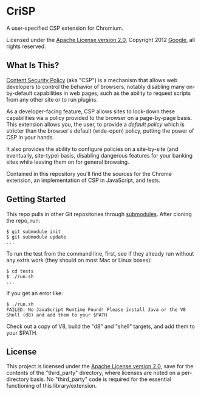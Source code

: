 CriSP
=====

A user-specified CSP extension for Chromium.

Licensed under the [Apache License version 2.0](https://github.com/slightlyoff/CriSP/blob/master/LICENSE), Copyright 2012 [Google](https://github.com/google), all rights reserved.

What Is This?
-------------

[Content Security Policy](http://www.w3.org/Security/wiki/Content_Security_Policy) 
(aka "CSP") is a mechanism that allows web developers to control the behavior
of browsers, notably disabling many on-by-default capabilities in web pages,
such as the ability to request scripts from any other site or to run plugins.

As a developer-facing feature, CSP allows sites to lock-down these capabilities
via a policy provided to the browser on a page-by-page basis. This extension
allows you, the user, to provide a *default policy* which is stricter than the
browser's default (wide-open) policy, putting the power of CSP in your hands.

It also provides the ability to configure policies on a site-by-site (and
eventually, site-type) basis, disabling dangerous features for your banking
sites while leaving them on for general browsing.

Contained in this repository you'll find the sources for the Chrome extension,
an implementation of CSP in JavaScript, and tests.

Getting Started
---------------

This repo pulls in other Git repositories through
[submodules](http://help.github.com/submodules/). After cloning the repo, run:

```
$ git submodule init
$ git submodule update
...
```
To run the test from the command line, first, see if they already run without
any extra work (they should on most Mac or Linux boxes):

```
$ cd tests
$ ./run.sh
...
```

If you get an error like: 

```
$ ./run.sh 
FAILED: No JavaScript Runtime Found! Please install Java or the V8 Shell (d8) and add them to your $PATH
```

Check out a copy of V8, build the "d8" and "shell" targets, and add them to
your $PATH.

License
-------

This project is licensed under the [Apache License version 2.0](https://github.com/slightlyoff/CriSP/blob/master/LICENSE),
save for the contents of the "third_party" directory, where licenses are noted
on a per-directory basis. No "third_party" code is required for the essential
functioning of this library/extension.


